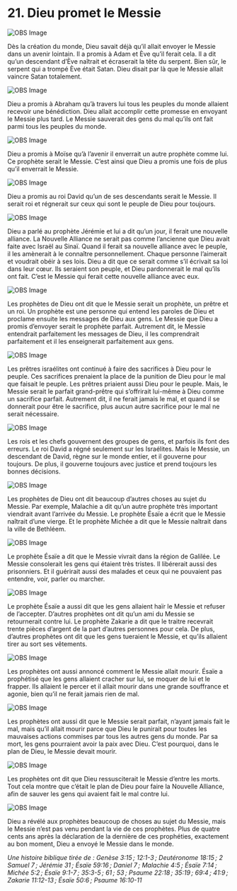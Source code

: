 # 21. Dieu promet le Messie

![OBS Image](https://cdn.door43.org/obs/jpg/360px/obs-en-21-01.jpg)

Dès la création du monde, Dieu savait déjà qu’il allait envoyer le Messie dans un avenir lointain. Il a promis à Adam et Ève qu’il ferait cela. Il a dit qu’un descendant d’Ève naîtrait et écraserait la tête du serpent. Bien sûr, le serpent qui a trompé Ève était Satan. Dieu disait par là que le Messie allait vaincre Satan totalement.

![OBS Image](https://cdn.door43.org/obs/jpg/360px/obs-en-21-02.jpg)

Dieu a promis à Abraham qu’à travers lui tous les peuples du monde allaient recevoir une bénédiction. Dieu allait accomplir cette promesse en envoyant le Messie plus tard. Le Messie sauverait des gens du mal qu’ils ont fait parmi tous les peuples du monde.

![OBS Image](https://cdn.door43.org/obs/jpg/360px/obs-en-21-03.jpg)

Dieu a promis à Moïse qu’à l’avenir il enverrait un autre prophète comme lui. Ce prophète serait le Messie. C’est ainsi que Dieu a promis une fois de plus qu’il enverrait le Messie.

![OBS Image](https://cdn.door43.org/obs/jpg/360px/obs-en-21-04.jpg)

Dieu a promis au roi David qu’un de ses descendants serait le Messie. Il serait roi et régnerait sur ceux qui sont le peuple de Dieu pour toujours.

![OBS Image](https://cdn.door43.org/obs/jpg/360px/obs-en-21-05.jpg)

Dieu a parlé au prophète Jérémie et lui a dit qu’un jour, il ferait une nouvelle alliance. La Nouvelle Alliance ne serait pas comme l’ancienne que Dieu avait faite avec Israël au Sinaï. Quand il ferait sa nouvelle alliance avec le peuple, il les amènerait à le connaître personnellement. Chaque personne l’aimerait et voudrait obéir à ses lois. Dieu a dit que ce serait comme s’il écrivait sa loi dans leur cœur. Ils seraient son peuple, et Dieu pardonnerait le mal qu’ils ont fait. C’est le Messie qui ferait cette nouvelle alliance avec eux.

![OBS Image](https://cdn.door43.org/obs/jpg/360px/obs-en-21-06.jpg)

Les prophètes de Dieu ont dit que le Messie serait un prophète, un prêtre et un roi. Un prophète est une personne qui entend les paroles de Dieu et proclame ensuite les messages de Dieu aux gens. Le Messie que Dieu a promis d’envoyer serait le prophète parfait. Autrement dit, le Messie entendrait parfaitement les messages de Dieu, il les comprendrait parfaitement et il les enseignerait parfaitement aux gens.

![OBS Image](https://cdn.door43.org/obs/jpg/360px/obs-en-21-07.jpg)

Les prêtres israélites ont continué à faire des sacrifices à Dieu pour le peuple. Ces sacrifices prenaient la place de la punition de Dieu pour le mal que faisait le peuple. Les prêtres priaient aussi Dieu pour le peuple. Mais, le Messie serait le parfait grand-prêtre qui s’offrirait lui-même à Dieu comme un sacrifice parfait. Autrement dit, il ne ferait jamais le mal, et quand il se donnerait pour être le sacrifice, plus aucun autre sacrifice pour le mal ne serait nécessaire.

![OBS Image](https://cdn.door43.org/obs/jpg/360px/obs-en-21-08.jpg)

Les rois et les chefs gouvernent des groupes de gens, et parfois ils font des erreurs. Le roi David a régné seulement sur les Israélites. Mais le Messie, un descendant de David, règne sur le monde entier, et il gouverne pour toujours. De plus, il gouverne toujours avec justice et prend toujours les bonnes décisions.

![OBS Image](https://cdn.door43.org/obs/jpg/360px/obs-en-21-09.jpg)

Les prophètes de Dieu ont dit beaucoup d’autres choses au sujet du Messie. Par exemple, Malachie a dit qu’un autre prophète très important viendrait avant l’arrivée du Messie. Le prophète Ésaïe a écrit que le Messie naîtrait d’une vierge. Et le prophète Michée a dit que le Messie naîtrait dans la ville de Bethléem.

![OBS Image](https://cdn.door43.org/obs/jpg/360px/obs-en-21-10.jpg)

Le prophète Ésaïe a dit que le Messie vivrait dans la région de Galilée. Le Messie consolerait les gens qui étaient très tristes. Il libérerait aussi des prisonniers. Et il guérirait aussi des malades et ceux qui ne pouvaient pas entendre, voir, parler ou marcher.

![OBS Image](https://cdn.door43.org/obs/jpg/360px/obs-en-21-11.jpg)

Le prophète Ésaïe a aussi dit que les gens allaient haïr le Messie et refuser de l’accepter. D’autres prophètes ont dit qu’un ami du Messie se retournerait contre lui. Le prophète Zakarie a dit que le traitre recevrait trente pièces d’argent de la part d’autres personnes pour cela. De plus, d’autres prophètes ont dit que les gens tueraient le Messie, et qu’ils allaient tirer au sort ses vêtements.

![OBS Image](https://cdn.door43.org/obs/jpg/360px/obs-en-21-12.jpg)

Les prophètes ont aussi annoncé comment le Messie allait mourir. Ésaïe a prophétisé que les gens allaient cracher sur lui, se moquer de lui et le frapper. Ils allaient le percer et il allait mourir dans une grande souffrance et agonie, bien qu’il ne ferait jamais rien de mal.

![OBS Image](https://cdn.door43.org/obs/jpg/360px/obs-en-21-13.jpg)

Les prophètes ont aussi dit que le Messie serait parfait, n’ayant jamais fait le mal, mais qu’il allait mourir parce que Dieu le punirait pour toutes les mauvaises actions commises par tous les autres gens du monde. Par sa mort, les gens pourraient avoir la paix avec Dieu. C’est pourquoi, dans le plan de Dieu, le Messie devait mourir.

![OBS Image](https://cdn.door43.org/obs/jpg/360px/obs-en-21-14.jpg)

Les prophètes ont dit que Dieu ressusciterait le Messie d’entre les morts. Tout cela montre que c’était le plan de Dieu pour faire la Nouvelle Alliance, afin de sauver les gens qui avaient fait le mal contre lui.

![OBS Image](https://cdn.door43.org/obs/jpg/360px/obs-en-21-15.jpg)

Dieu a révélé aux prophètes beaucoup de choses au sujet du Messie, mais le Messie n’est pas venu pendant la vie de ces prophètes. Plus de quatre cents ans après la déclaration de la dernière de ces prophéties, exactement au bon moment, Dieu a envoyé le Messie dans le monde.

_Une histoire biblique tirée de : Genèse 3:15 ; 12:1-3 ; Deutéronome 18:15 ; 2 Samuel 7 ; Jérémie 31 ; Ésaïe 59:16 ; Daniel 7 ; Malachie 4:5 ; Ésaïe 7:14 ; Michée 5:2 ; Ésaïe 9:1-7 ; 35:3-5 ; 61 ; 53 ; Psaume 22:18 ; 35:19 ; 69:4 ; 41:9 ; Zakarie 11:12-13 ; Ésaïe 50:6 ; Psaume 16:10-11_